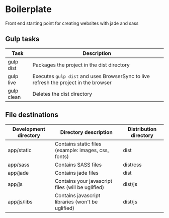 # Boilerplate
Front end starting point for creating websites with jade and sass

## Gulp tasks
Task|Description
----|-----------
gulp dist|Packages the project in the dist directory
gulp live|Executes `gulp dist` and uses BrowserSync to live refresh the project in the browser
gulp clean|Deletes the dist directory

## File destinations

Development directory|Directory description|Distribution directory
---------------------|---------------------|----------------------
app/static|Contains static files (example: images, css, fonts)|dist
app/sass|Contains SASS files|dist/css
app/jade|Contains jade files|dist
app/js|Contains your javascript files (will be uglified)|dist/js
app/js/libs|Contains javascript libraries (won't be uglified)|dist/js
